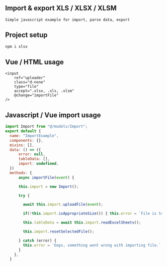 ## Import & export XLS / XLSX / XLSM
    Simple javascript example for import, parse data, export

## Project setup
```bash
npm i xlsx
```

## Vue / HTML usage
```vue
<input
    ref="uploader"
    class="d-none"
    type="file"
    accept=".xlsx, .xls, .xlsm"
    @change="importFile"
/>
```

## Javascript / Vue import usage
```javascript
import Import from "@/models/Import";
export default {
  name: "ImportExample",
  components: {},
  mixins: [],
  data: () => ({
      error: null,
      tableData: [],
      import: undefined,
  })
  methods: {
      async importFile(event) {

      this.import = new Import();

      try {

        await this.import.uploadFile(event);

        if(!this.import.isAppropriateSize()) { this.error = `File is too big.`; return false;} 

        this.tableData = await this.import.readExcelSheets();

        this.import.resetSelectedFile();

      } catch (error) {
        this.error = `Oops, something went wrong with importing file.`;
      }
    },
  }
```